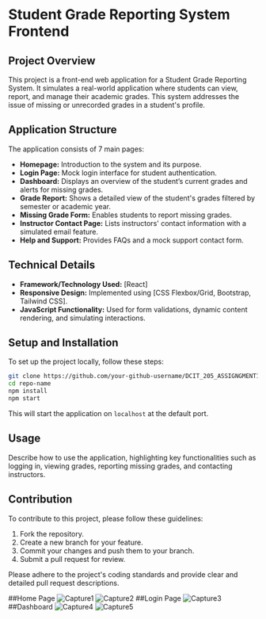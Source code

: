 # Student Grade Reporting System Frontend

## Project Overview

This project is a front-end web application for a Student Grade Reporting System. It simulates a real-world application where students can view, report, and manage their academic grades. This system addresses the issue of missing or unrecorded grades in a student's profile.

## Application Structure

The application consists of 7 main pages:

- **Homepage:** Introduction to the system and its purpose.
- **Login Page:** Mock login interface for student authentication.
- **Dashboard:** Displays an overview of the student’s current grades and alerts for missing grades.
- **Grade Report:** Shows a detailed view of the student's grades filtered by semester or academic year.
- **Missing Grade Form:** Enables students to report missing grades.
- **Instructor Contact Page:** Lists instructors' contact information with a simulated email feature.
- **Help and Support:** Provides FAQs and a mock support contact form.

## Technical Details

- **Framework/Technology Used:** [React]
- **Responsive Design:** Implemented using [CSS Flexbox/Grid, Bootstrap, Tailwind CSS].
- **JavaScript Functionality:** Used for form validations, dynamic content rendering, and simulating interactions.

## Setup and Installation

To set up the project locally, follow these steps:

```bash
git clone https://github.com/your-github-username/DCIT_205_ASSIGNGMENT1.git
cd repo-name
npm install
npm start
```

This will start the application on `localhost` at the default port.

## Usage

Describe how to use the application, highlighting key functionalities such as logging in, viewing grades, reporting missing grades, and contacting instructors.

## Contribution

To contribute to this project, please follow these guidelines:

1. Fork the repository.
2. Create a new branch for your feature.
3. Commit your changes and push them to your branch.
4. Submit a pull request for review.

Please adhere to the project's coding standards and provide clear and detailed pull request descriptions.

##Home Page
![Capture1](https://github.com/LouisaEco/Frontend-Grading-Assignment/assets/147488916/697ba703-58ad-4456-b86f-ede853dc8d7a)
![Capture2](https://github.com/LouisaEco/Frontend-Grading-Assignment/assets/147488916/0e2fadb2-0679-4f75-b19e-0e19a7b5a6df)
##Login Page
![Capture3](https://github.com/LouisaEco/Frontend-Grading-Assignment/assets/147488916/73c998ad-6ad5-44ee-a167-3cee8ff15873)
##Dashboard
![Capture4](https://github.com/LouisaEco/Frontend-Grading-Assignment/assets/147488916/5bfe0465-da0b-4e0b-a10b-1ec5bc69c7f4)
![Capture5](https://github.com/LouisaEco/Frontend-Grading-Assignment/assets/147488916/3643923b-34d2-47dd-ab5f-5be58a10d3fc)
##








